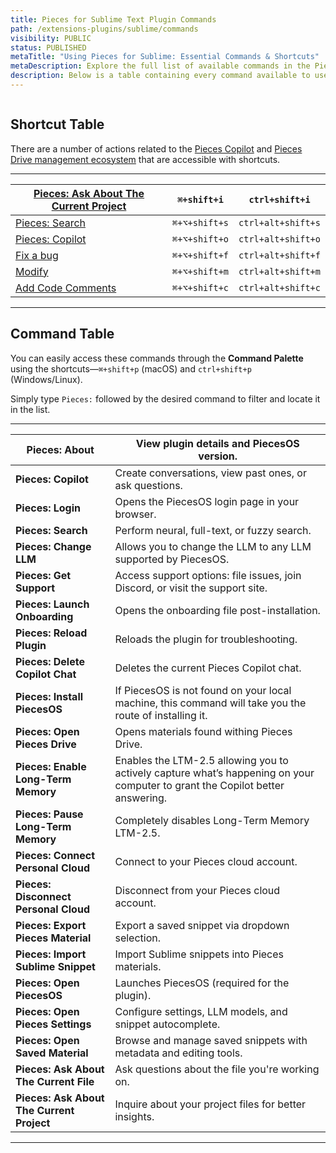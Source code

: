 ```yaml
---
title: Pieces for Sublime Text Plugin Commands
path: /extensions-plugins/sublime/commands
visibility: PUBLIC
status: PUBLISHED
metaTitle: "Using Pieces for Sublime: Essential Commands & Shortcuts"
metaDescription: Explore the full list of available commands in the Pieces for Sublime Text Plugin for improved workflow efficiency.
description: Below is a table containing every command available to use in the Pieces for Sublime Text Plugin.
---
```


<Image src="https://storage.googleapis.com/hashnode_product_documentation_assets/sublime_text_plugin_assets/commands/commands_opened_command_palette_10182024.png" alt="" align="center" fullwidth="true" />

## Shortcut Table

There are a number of actions related to the [Pieces Copilot](/products/extensions-plugins/sublime/copilot) and [Pieces Drive management ecosystem](/products/extensions-plugins/sublime/drive) that are accessible with shortcuts.

***

| [Pieces: Ask About The Current Project](/products/extensions-plugins/sublime/copilot/chat#pieces-ask-about-the-current-project) | `⌘+shift+i`   | `ctrl+shift+i`     |
| ------------------------------------------------------------------------------------------------------------------------------------------------------ | ------------- | ------------------ |
| [Pieces: Search](/products/extensions-plugins/sublime/drive/search-reuse)                                                       | `⌘+⌥+shift+s` | `ctrl+alt+shift+s` |
| [Pieces: Copilot](/products/extensions-plugins/sublime/copilot)                                                                 | `⌘+⌥+shift+o` | `ctrl+alt+shift+o` |
| [Fix a bug](/products/extensions-plugins/sublime/copilot/debugging-errors)                                                      | `⌘+⌥+shift+f` | `ctrl+alt+shift+f` |
| [Modify](/products/extensions-plugins/sublime/copilot/refactoring)                                                              | `⌘+⌥+shift+m` | `ctrl+alt+shift+m` |
| [Add Code Comments](/products/extensions-plugins/sublime/copilot/documenting-code)                                              | `⌘+⌥+shift+c` | `ctrl+alt+shift+c` |

***

## Command Table

You can easily access these commands through the **Command Palette** using the shortcuts—`⌘+shift+p` (macOS) and `ctrl+shift+p` (Windows/Linux).

Simply type `Pieces:` followed by the desired command to filter and locate it in the list.

***

| **Pieces: About**                         | View plugin details and PiecesOS version.                                                                                     |
| ----------------------------------------- | ----------------------------------------------------------------------------------------------------------------------------- |
| **Pieces: Copilot**                       | Create conversations, view past ones, or ask questions.                                                                       |
| **Pieces: Login**                         | Opens the PiecesOS login page in your browser.                                                                                |
| **Pieces: Search**                        | Perform neural, full-text, or fuzzy search.                                                                                   |
| **Pieces: Change LLM**                    | Allows you to change the LLM to any LLM supported by PiecesOS.                                                                |
| **Pieces: Get Support**                   | Access support options: file issues, join Discord, or visit the support site.                                                 |
| **Pieces: Launch Onboarding**             | Opens the onboarding file post-installation.                                                                                  |
| **Pieces: Reload Plugin**                 | Reloads the plugin for troubleshooting.                                                                                       |
| **Pieces: Delete Copilot Chat**           | Deletes the current Pieces Copilot chat.                                                                                      |
| **Pieces: Install PiecesOS**              | If PiecesOS is not found on your local machine, this command will take you the route of installing it.                        |
| **Pieces: Open Pieces Drive**             | Opens materials found withing Pieces Drive.                                                                                   |
| **Pieces: Enable Long-Term Memory**       | Enables the LTM-2.5 allowing you to actively capture what’s happening on your computer to grant the Copilot better answering. |
| **Pieces: Pause Long-Term Memory**        | Completely disables Long-Term Memory LTM-2.5.                                                                                 |
| **Pieces: Connect Personal Cloud**        | Connect to your Pieces cloud account.                                                                                         |
| **Pieces: Disconnect Personal Cloud**     | Disconnect from your Pieces cloud account.                                                                                    |
| **Pieces: Export Pieces Material**        | Export a saved snippet via dropdown selection.                                                                                |
| **Pieces: Import Sublime Snippet**        | Import Sublime snippets into Pieces materials.                                                                                |
| **Pieces: Open PiecesOS**                 | Launches PiecesOS (required for the plugin).                                                                                  |
| **Pieces: Open Pieces Settings**          | Configure settings, LLM models, and snippet autocomplete.                                                                     |
| **Pieces: Open Saved Material**           | Browse and manage saved snippets with metadata and editing tools.                                                             |
| **Pieces: Ask About The Current File**    | Ask questions about the file you're working on.                                                                               |
| **Pieces: Ask About The Current Project** | Inquire about your project files for better insights.                                                                         |

***